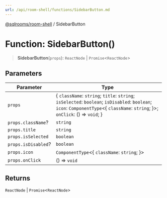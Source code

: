 ```yaml
---
url: /api/room-shell/functions/SidebarButton.md
---
```

[@sqlrooms/room-shell](../index.md) / SidebarButton

# Function: SidebarButton()

> **SidebarButton**(`props`): `ReactNode` | `Promise`<`ReactNode`>

## Parameters

| Parameter | Type |
| ------ | ------ |
| `props` | { `className`: `string`; `title`: `string`; `isSelected`: `boolean`; `isDisabled`: `boolean`; `icon`: `ComponentType`<{ `className`: `string`; }>; `onClick`: () => `void`; } |
| `props.className`? | `string` |
| `props.title` | `string` |
| `props.isSelected` | `boolean` |
| `props.isDisabled`? | `boolean` |
| `props.icon` | `ComponentType`<{ `className`: `string`; }> |
| `props.onClick` | () => `void` |

## Returns

`ReactNode` | `Promise`<`ReactNode`>
